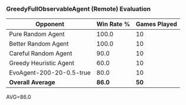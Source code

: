 ### GreedyFullObservableAgent (Remote) Evaluation

| Opponent | Win Rate % | Games Played |
|----------|------------|---------------|
| Pure Random Agent | 100.0 | 10 |
| Better Random Agent | 100.0 | 10 |
| Careful Random Agent | 90.0 | 10 |
| Greedy Heuristic Agent | 60.0 | 10 |
| EvoAgent-200-20-0.5-true | 80.0 | 10 |
| **Overall Average** | **86.0** | **50** |

AVG=86.0

